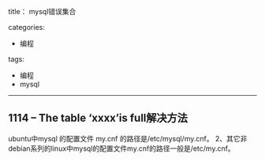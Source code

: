 title： mysql错误集合

categories:

- 编程

tags:

- 编程
- mysql

-------

## 1114 – The table ‘xxxx’is full解决方法
ubuntu中mysql 的配置文件 my.cnf 的路径是/etc/mysql/my.cnf。
2、其它非debian系列的linux中mysql的配置文件my.cnf的路径一般是/etc/my.cnf。
